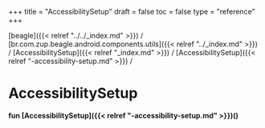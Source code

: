 +++
title = "AccessibilitySetup"
draft = false
toc = false
type = "reference"
+++

[beagle]({{< relref "../../_index.md" >}}) / [br.com.zup.beagle.android.components.utils]({{< relref "../_index.md" >}}) / [AccessibilitySetup]({{< relref "_index.md" >}}) / [AccessibilitySetup]({{< relref "-accessibility-setup.md" >}}) / 



# AccessibilitySetup  
  
<b><b>fun [AccessibilitySetup]({{< relref "-accessibility-setup.md" >}})()</b></b>  



